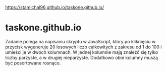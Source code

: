 https://stamichal96.github.io/taskone.github.io/

# taskone.github.io
Zadanie polega na napisaniu skryptu w JavaScript, który po kliknięciu w przycisk wygeneruje 20 losowych liczb całkowitych z zakresu od 1 do 100 i umieści je w dwóch kolumnach. W jednej kolumnie mają znaleźć się tylko liczby parzyste, a w drugiej nieparzyste. Dodatkowo obie kolumny muszą być posortowane rosnąco.
